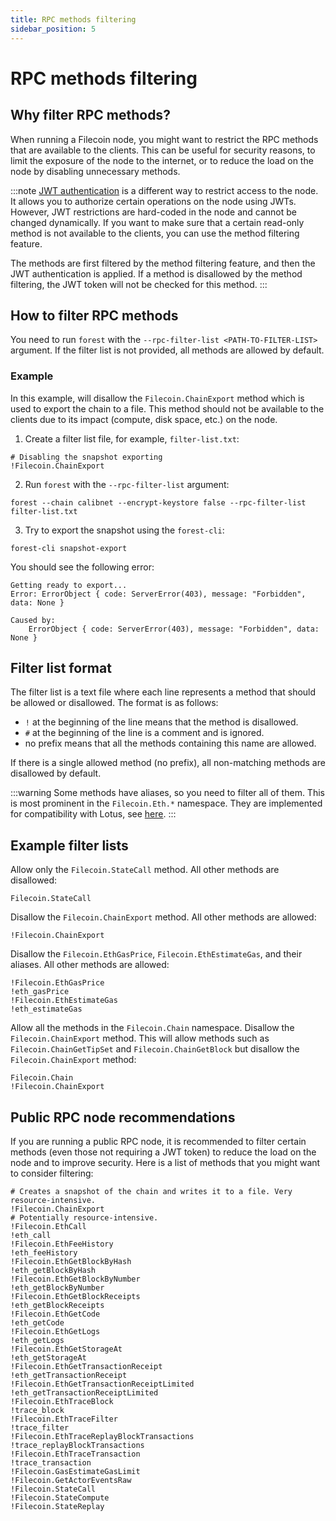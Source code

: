 ```yaml
---
title: RPC methods filtering
sidebar_position: 5
---
```


# RPC methods filtering

## Why filter RPC methods?

When running a Filecoin node, you might want to restrict the RPC methods that are available to the clients. This can be useful for security reasons, to limit the exposure of the node to the internet, or to reduce the load on the node by disabling unnecessary methods.

:::note
[JWT authentication](../knowledge_base/jwt_handling.md) is a different way to restrict access to the node. It allows you to authorize certain operations on the node using JWTs. However, JWT restrictions are hard-coded in the node and cannot be changed dynamically. If you want to make sure that a certain read-only method is not available to the clients, you can use the method filtering feature.

The methods are first filtered by the method filtering feature, and then the JWT authentication is applied. If a method is disallowed by the method filtering, the JWT token will not be checked for this method.
:::

## How to filter RPC methods

You need to run `forest` with the `--rpc-filter-list <PATH-TO-FILTER-LIST>` argument. If the filter list is not provided, all methods are allowed by default.

### Example

In this example, will disallow the `Filecoin.ChainExport` method which is used to export the chain to a file. This method should not be available to the clients due to its impact (compute, disk space, etc.) on the node.

1. Create a filter list file, for example, `filter-list.txt`:

```plaintext
# Disabling the snapshot exporting
!Filecoin.ChainExport
```

2. Run `forest` with the `--rpc-filter-list` argument:

```shell
forest --chain calibnet --encrypt-keystore false --rpc-filter-list filter-list.txt
```

3. Try to export the snapshot using the `forest-cli`:

```shell
forest-cli snapshot-export
```

You should see the following error:

```console
Getting ready to export...
Error: ErrorObject { code: ServerError(403), message: "Forbidden", data: None }

Caused by:
    ErrorObject { code: ServerError(403), message: "Forbidden", data: None }
```

## Filter list format

The filter list is a text file where each line represents a method that should be allowed or disallowed. The format is as follows:

- `!` at the beginning of the line means that the method is disallowed.
- `#` at the beginning of the line is a comment and is ignored.
- no prefix means that all the methods containing this name are allowed.

If there is a single allowed method (no prefix), all non-matching methods are disallowed by default.

:::warning
Some methods have aliases, so you need to filter all of them. This is most prominent in the `Filecoin.Eth.*` namespace. They are implemented for compatibility with Lotus, see [here](https://github.com/filecoin-project/lotus/blob/a9718c841e1fced8afc6e9fee2db2a2b565acc42/api/eth_aliases.go).
:::

## Example filter lists

Allow only the `Filecoin.StateCall` method. All other methods are disallowed:

```plaintext
Filecoin.StateCall
```

Disallow the `Filecoin.ChainExport` method. All other methods are allowed:

```plaintext
!Filecoin.ChainExport
```

Disallow the `Filecoin.EthGasPrice`, `Filecoin.EthEstimateGas`, and their aliases. All other methods are allowed:

```plaintext
!Filecoin.EthGasPrice
!eth_gasPrice
!Filecoin.EthEstimateGas
!eth_estimateGas
```

Allow all the methods in the `Filecoin.Chain` namespace. Disallow the `Filecoin.ChainExport` method. This will allow methods such as `Filecoin.ChainGetTipSet` and `Filecoin.ChainGetBlock` but disallow the `Filecoin.ChainExport` method:

```plaintext
Filecoin.Chain
!Filecoin.ChainExport
```

## Public RPC node recommendations

If you are running a public RPC node, it is recommended to filter certain methods (even those not requiring a JWT token) to reduce the load on the node and to improve security. Here is a list of methods that you might want to consider filtering:

```plaintext
# Creates a snapshot of the chain and writes it to a file. Very resource-intensive.
!Filecoin.ChainExport
# Potentially resource-intensive.
!Filecoin.EthCall
!eth_call
!Filecoin.EthFeeHistory
!eth_feeHistory
!Filecoin.EthGetBlockByHash
!eth_getBlockByHash
!Filecoin.EthGetBlockByNumber
!eth_getBlockByNumber
!Filecoin.EthGetBlockReceipts
!eth_getBlockReceipts
!Filecoin.EthGetCode
!eth_getCode
!Filecoin.EthGetLogs
!eth_getLogs
!Filecoin.EthGetStorageAt
!eth_getStorageAt
!Filecoin.EthGetTransactionReceipt
!eth_getTransactionReceipt
!Filecoin.EthGetTransactionReceiptLimited
!eth_getTransactionReceiptLimited
!Filecoin.EthTraceBlock
!trace_block
!Filecoin.EthTraceFilter
!trace_filter
!Filecoin.EthTraceReplayBlockTransactions
!trace_replayBlockTransactions
!Filecoin.EthTraceTransaction
!trace_transaction
!Filecoin.GasEstimateGasLimit
!Filecoin.GetActorEventsRaw
!Filecoin.StateCall
!Filecoin.StateCompute
!Filecoin.StateReplay
```

